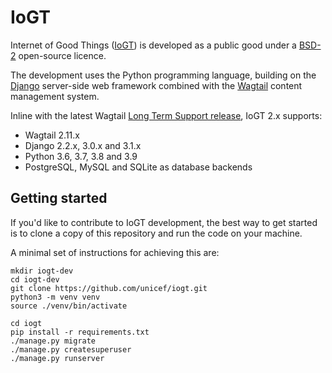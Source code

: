 # IoGT

Internet of Good Things ([IoGT](https://www.unicef.org/innovation/IoGT)) is developed as a public good under a [BSD-2](https://github.com/unicef/iogt/blob/develop/LICENSE) open-source licence.

The development uses the Python programming language, building on the [Django](https://www.djangoproject.com/) server-side web framework combined with the [Wagtail](https://wagtail.io/) content management system.

Inline with the latest Wagtail [Long Term Support release](https://github.com/wagtail/wagtail/wiki/Release-schedule), IoGT 2.x supports:
- Wagtail 2.11.x
- Django 2.2.x, 3.0.x and 3.1.x
- Python 3.6, 3.7, 3.8 and 3.9
- PostgreSQL, MySQL and SQLite as database backends

## Getting started

If you'd like to contribute to IoGT development, the best way to get started is to clone a copy of this repository and run the code on your machine.

A minimal set of instructions for achieving this are:

```
mkdir iogt-dev
cd iogt-dev
git clone https://github.com/unicef/iogt.git
python3 -m venv venv
source ./venv/bin/activate

cd iogt
pip install -r requirements.txt
./manage.py migrate
./manage.py createsuperuser
./manage.py runserver
```
